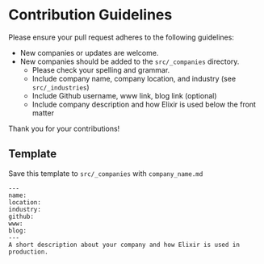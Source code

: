 # Contribution Guidelines

Please ensure your pull request adheres to the following guidelines:

* New companies or updates are welcome.
* New companies should be added to the `src/_companies` directory.
  * Please check your spelling and grammar.
  * Include company name, company location, and industry (see `src/_industries`)
  * Include Github username, www link, blog link (optional)
  * Include company description and how Elixir is used below the front matter

Thank you for your contributions!

## Template

Save this template to `src/_companies` with `company_name.md`
```
---
name:
location:
industry:
github:
www:
blog:
---
A short description about your company and how Elixir is used in production.
```
